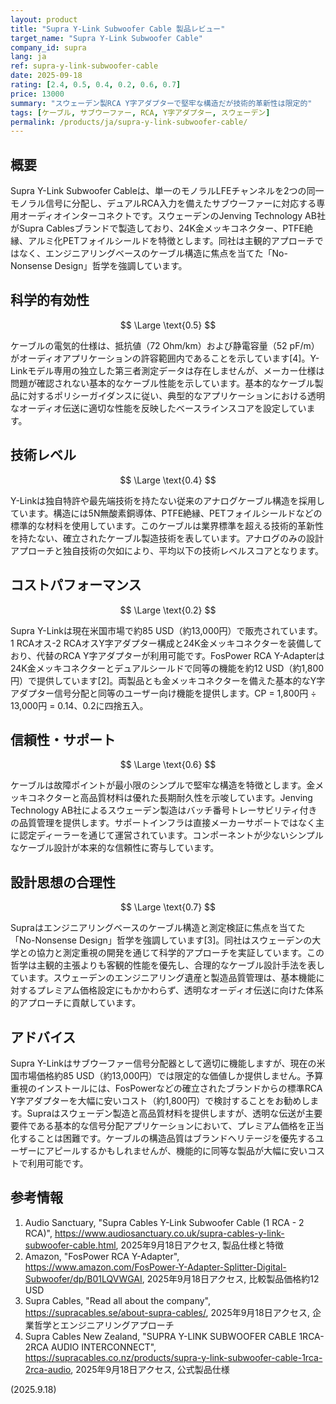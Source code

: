 ```yaml
---
layout: product
title: "Supra Y-Link Subwoofer Cable 製品レビュー"
target_name: "Supra Y-Link Subwoofer Cable"
company_id: supra
lang: ja
ref: supra-y-link-subwoofer-cable
date: 2025-09-18
rating: [2.4, 0.5, 0.4, 0.2, 0.6, 0.7]
price: 13000
summary: "スウェーデン製RCA Y字アダプターで堅牢な構造だが技術的革新性は限定的"
tags: [ケーブル, サブウーファー, RCA, Y字アダプター, スウェーデン]
permalink: /products/ja/supra-y-link-subwoofer-cable/
---
```


## 概要

Supra Y-Link Subwoofer Cableは、単一のモノラルLFEチャンネルを2つの同一モノラル信号に分配し、デュアルRCA入力を備えたサブウーファーに対応する専用オーディオインターコネクトです。スウェーデンのJenving Technology AB社がSupra Cablesブランドで製造しており、24K金メッキコネクター、PTFE絶縁、アルミ化PETフォイルシールドを特徴とします。同社は主観的アプローチではなく、エンジニアリングベースのケーブル構造に焦点を当てた「No-Nonsense Design」哲学を強調しています。

## 科学的有効性

$$ \Large \text{0.5} $$

ケーブルの電気的仕様は、抵抗値（72 Ohm/km）および静電容量（52 pF/m）がオーディオアプリケーションの許容範囲内であることを示しています[4]。Y-Linkモデル専用の独立した第三者測定データは存在しませんが、メーカー仕様は問題が確認されない基本的なケーブル性能を示しています。基本的なケーブル製品に対するポリシーガイダンスに従い、典型的なアプリケーションにおける透明なオーディオ伝送に適切な性能を反映したベースラインスコアを設定しています。

## 技術レベル

$$ \Large \text{0.4} $$

Y-Linkは独自特許や最先端技術を持たない従来のアナログケーブル構造を採用しています。構造には5N無酸素銅導体、PTFE絶縁、PETフォイルシールドなどの標準的な材料を使用しています。このケーブルは業界標準を超える技術的革新性を持たない、確立されたケーブル製造技術を表しています。アナログのみの設計アプローチと独自技術の欠如により、平均以下の技術レベルスコアとなります。

## コストパフォーマンス

$$ \Large \text{0.2} $$

Supra Y-Linkは現在米国市場で約85 USD（約13,000円）で販売されています。1 RCAオス-2 RCAオスY字アダプター構成と24K金メッキコネクターを装備しており、代替のRCA Y字アダプターが利用可能です。FosPower RCA Y-Adapterは24K金メッキコネクターとデュアルシールドで同等の機能を約12 USD（約1,800円）で提供しています[2]。両製品とも金メッキコネクターを備えた基本的なY字アダプター信号分配と同等のユーザー向け機能を提供します。CP = 1,800円 ÷ 13,000円 = 0.14、0.2に四捨五入。

## 信頼性・サポート

$$ \Large \text{0.6} $$

ケーブルは故障ポイントが最小限のシンプルで堅牢な構造を特徴とします。金メッキコネクターと高品質材料は優れた長期耐久性を示唆しています。Jenving Technology AB社によるスウェーデン製造はバッチ番号トレーサビリティ付きの品質管理を提供します。サポートインフラは直接メーカーサポートではなく主に認定ディーラーを通じて運営されています。コンポーネントが少ないシンプルなケーブル設計が本来的な信頼性に寄与しています。

## 設計思想の合理性

$$ \Large \text{0.7} $$

Supraはエンジニアリングベースのケーブル構造と測定検証に焦点を当てた「No-Nonsense Design」哲学を強調しています[3]。同社はスウェーデンの大学との協力と測定重視の開発を通じて科学的アプローチを実証しています。この哲学は主観的主張よりも客観的性能を優先し、合理的なケーブル設計手法を表しています。スウェーデンのエンジニアリング遺産と製造品質管理は、基本機能に対するプレミアム価格設定にもかかわらず、透明なオーディオ伝送に向けた体系的アプローチに貢献しています。

## アドバイス

Supra Y-Linkはサブウーファー信号分配器として適切に機能しますが、現在の米国市場価格約85 USD（約13,000円）では限定的な価値しか提供しません。予算重視のインストールには、FosPowerなどの確立されたブランドからの標準RCA Y字アダプターを大幅に安いコスト（約1,800円）で検討することをお勧めします。Supraはスウェーデン製造と高品質材料を提供しますが、透明な伝送が主要要件である基本的な信号分配アプリケーションにおいて、プレミアム価格を正当化することは困難です。ケーブルの構造品質はブランドヘリテージを優先するユーザーにアピールするかもしれませんが、機能的に同等な製品が大幅に安いコストで利用可能です。

## 参考情報

1. Audio Sanctuary, "Supra Cables Y-Link Subwoofer Cable (1 RCA - 2 RCA)", https://www.audiosanctuary.co.uk/supra-cables-y-link-subwoofer-cable.html, 2025年9月18日アクセス, 製品仕様と特徴
2. Amazon, "FosPower RCA Y-Adapter", https://www.amazon.com/FosPower-Y-Adapter-Splitter-Digital-Subwoofer/dp/B01LQVWGAI, 2025年9月18日アクセス, 比較製品価格約12 USD
3. Supra Cables, "Read all about the company", https://supracables.se/about-supra-cables/, 2025年9月18日アクセス, 企業哲学とエンジニアリングアプローチ
4. Supra Cables New Zealand, "SUPRA Y-LINK SUBWOOFER CABLE 1RCA-2RCA AUDIO INTERCONNECT", https://supracables.co.nz/products/supra-y-link-subwoofer-cable-1rca-2rca-audio, 2025年9月18日アクセス, 公式製品仕様

(2025.9.18)